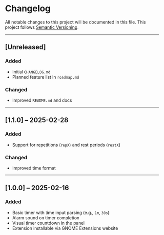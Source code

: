 # Changelog

All notable changes to this project will be documented in this file.
This project follows [Semantic Versioning](https://semver.org/).

---

## [Unreleased]
### Added
- Initial `CHANGELOG.md`
- Planned feature list in `roadmap.md`

### Changed
- Improved `README.md` and docs

---

## [1.1.0] – 2025-02-28
### Added
- Support for repetitions (`repX`) and rest periods (`restX`)

### Changed
- Improved time format

---

## [1.0.0] – 2025-02-16
### Added
- Basic timer with time input parsing (e.g., `1m`, `30s`)
- Alarm sound on timer completion
- Visual timer countdown in the panel
- Extension installable via GNOME Extensions website
